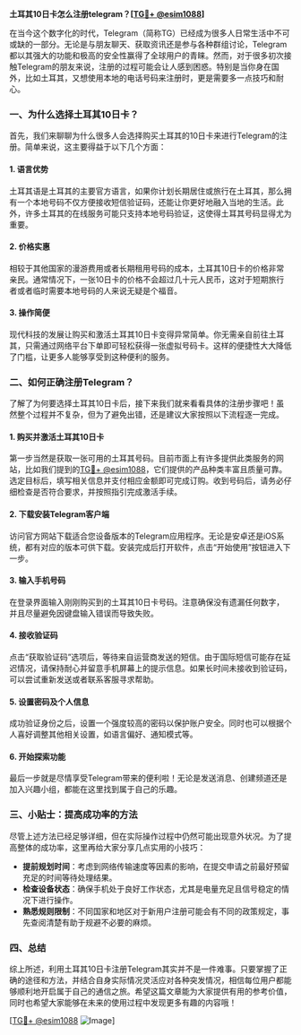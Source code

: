 **土耳其10日卡怎么注册telegram？[[TG💪+ @esim1088](https://t.me/s/esim1088)]**

在当今这个数字化的时代，Telegram（简称TG）已经成为很多人日常生活中不可或缺的一部分。无论是与朋友聊天、获取资讯还是参与各种群组讨论，Telegram都以其强大的功能和极高的安全性赢得了全球用户的青睐。然而，对于很多初次接触Telegram的朋友来说，注册的过程可能会让人感到困惑。特别是当你身在国外，比如土耳其，又想使用本地的电话号码来注册时，更是需要多一点技巧和耐心。

### 一、为什么选择土耳其10日卡？

首先，我们来聊聊为什么很多人会选择购买土耳其的10日卡来进行Telegram的注册。简单来说，这主要得益于以下几个方面：

#### 1. **语言优势**
土耳其语是土耳其的主要官方语言，如果你计划长期居住或旅行在土耳其，那么拥有一个本地号码不仅方便接收短信验证码，还能让你更好地融入当地的生活。此外，许多土耳其的在线服务可能只支持本地号码验证，这使得土耳其号码显得尤为重要。

#### 2. **价格实惠**
相较于其他国家的漫游费用或者长期租用号码的成本，土耳其10日卡的价格非常亲民。通常情况下，一张10日卡的价格不会超过几十元人民币，这对于短期旅行者或者临时需要本地号码的人来说无疑是个福音。

#### 3. **操作简便**
现代科技的发展让购买和激活土耳其10日卡变得异常简单。你无需亲自前往土耳其，只需通过网络平台下单即可轻松获得一张虚拟号码卡。这样的便捷性大大降低了门槛，让更多人能够享受到这种便利的服务。

### 二、如何正确注册Telegram？

了解了为何要选择土耳其10日卡后，接下来我们就来看看具体的注册步骤吧！虽然整个过程并不复杂，但为了避免出错，还是建议大家按照以下流程逐一完成。

#### 1. 购买并激活土耳其10日卡
第一步当然是获取一张可用的土耳其号码。目前市面上有许多提供此类服务的网站，比如我们提到的[TG💪+ @esim1088](https://t.me/s/esim1088)，它们提供的产品种类丰富且质量可靠。选定目标后，填写相关信息并支付相应金额即可完成订购。收到号码后，请务必仔细检查是否符合要求，并按照指引完成激活手续。

#### 2. 下载安装Telegram客户端
访问官方网站下载适合您设备版本的Telegram应用程序。无论是安卓还是iOS系统，都有对应的版本可供下载。安装完成后打开软件，点击“开始使用”按钮进入下一步。

#### 3. 输入手机号码
在登录界面输入刚刚购买到的土耳其10日卡号码。注意确保没有遗漏任何数字，并且尽量避免因键盘输入错误而导致失败。

#### 4. 接收验证码
点击“获取验证码”选项后，等待来自运营商发送的短信。由于国际短信可能存在延迟情况，请保持耐心并留意手机屏幕上的提示信息。如果长时间未接收到验证码，可以尝试重新发送或者联系客服寻求帮助。

#### 5. 设置密码及个人信息
成功验证身份之后，设置一个强度较高的密码以保护账户安全。同时也可以根据个人喜好调整其他相关设置，如语言偏好、通知模式等。

#### 6. 开始探索功能
最后一步就是尽情享受Telegram带来的便利啦！无论是发送消息、创建频道还是加入兴趣小组，都能在这里找到属于自己的乐趣。

### 三、小贴士：提高成功率的方法

尽管上述方法已经足够详细，但在实际操作过程中仍然可能出现意外状况。为了提高整体的成功率，这里再给大家分享几点实用的小技巧：

- **提前规划时间**：考虑到网络传输速度等因素的影响，在提交申请之前最好预留充足的时间等待处理结果。
- **检查设备状态**：确保手机处于良好工作状态，尤其是电量充足且信号稳定的情况下进行操作。
- **熟悉规则限制**：不同国家和地区对于新用户注册可能会有不同的政策规定，事先查阅清楚有助于规避不必要的麻烦。

### 四、总结

综上所述，利用土耳其10日卡注册Telegram其实并不是一件难事。只要掌握了正确的途径和方法，并结合自身实际情况灵活应对各种突发情况，相信每位用户都能够顺利地开启属于自己的通信之旅。希望这篇文章能为大家提供有用的参考价值，同时也希望大家能够在未来的使用过程中发现更多有趣的内容哦！

[[TG💪+ @esim1088](https://t.me/s/esim1088) ![Image](https://i.postimg.cc/4NQfJmqS/Snipaste-2025-05-13-00-14-12.png)]